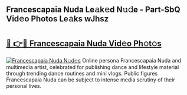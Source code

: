 ## Francescapaia Nuda Le𝚊k𝚎d N𝚞𝚍e - Part-SbQ Vid𝚎o Photos Le𝚊ks wJhsz

# <h2><a href="http://fbdj433.evod.top/?m=Francescapaia+Nuda">🔗 👉🔴 Francescapaia Nuda Vid𝚎o Ph𝚘t𝚘s</a></h2>

[![Francescapaia Nuda N𝚞d𝚎s](https://i.imgur.com/8V9OHl7.gif)](http://fbdj433.evod.top/?m=Francescapaia+Nuda)
Online persona Francescapaia Nuda and multimedia artist, celebrated for publishing dance and lifestyle material through trending dance routines and mini vlogs. Public figures Francescapaia Nuda can be subject to intense media scrutiny of their personal lives. 
